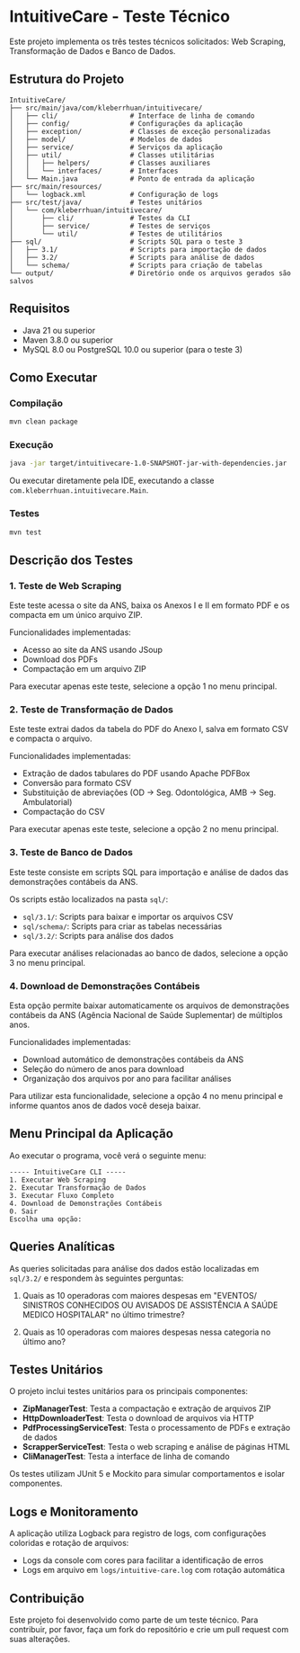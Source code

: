 # IntuitiveCare - Teste Técnico

Este projeto implementa os três testes técnicos solicitados: Web Scraping, Transformação de Dados e Banco de Dados.

## Estrutura do Projeto

```
IntuitiveCare/
├── src/main/java/com/kleberrhuan/intuitivecare/
│   ├── cli/                  # Interface de linha de comando
│   ├── config/               # Configurações da aplicação
│   ├── exception/            # Classes de exceção personalizadas
│   ├── model/                # Modelos de dados
│   ├── service/              # Serviços da aplicação
│   ├── util/                 # Classes utilitárias
│   │   ├── helpers/          # Classes auxiliares
│   │   └── interfaces/       # Interfaces
│   └── Main.java             # Ponto de entrada da aplicação
├── src/main/resources/
│   └── logback.xml           # Configuração de logs
├── src/test/java/            # Testes unitários
│   └── com/kleberrhuan/intuitivecare/
│       ├── cli/              # Testes da CLI
│       ├── service/          # Testes de serviços 
│       └── util/             # Testes de utilitários
├── sql/                      # Scripts SQL para o teste 3
│   ├── 3.1/                  # Scripts para importação de dados
│   ├── 3.2/                  # Scripts para análise de dados
│   └── schema/               # Scripts para criação de tabelas
└── output/                   # Diretório onde os arquivos gerados são salvos
```

## Requisitos

- Java 21 ou superior
- Maven 3.8.0 ou superior
- MySQL 8.0 ou PostgreSQL 10.0 ou superior (para o teste 3)

## Como Executar

### Compilação

```bash
mvn clean package
```

### Execução

```bash
java -jar target/intuitivecare-1.0-SNAPSHOT-jar-with-dependencies.jar
```

Ou executar diretamente pela IDE, executando a classe `com.kleberrhuan.intuitivecare.Main`.

### Testes

```bash
mvn test
```

## Descrição dos Testes

### 1. Teste de Web Scraping

Este teste acessa o site da ANS, baixa os Anexos I e II em formato PDF e os compacta em um único arquivo ZIP.

Funcionalidades implementadas:
- Acesso ao site da ANS usando JSoup
- Download dos PDFs
- Compactação em um arquivo ZIP

Para executar apenas este teste, selecione a opção 1 no menu principal.

### 2. Teste de Transformação de Dados

Este teste extrai dados da tabela do PDF do Anexo I, salva em formato CSV e compacta o arquivo.

Funcionalidades implementadas:
- Extração de dados tabulares do PDF usando Apache PDFBox
- Conversão para formato CSV
- Substituição de abreviações (OD → Seg. Odontológica, AMB → Seg. Ambulatorial)
- Compactação do CSV

Para executar apenas este teste, selecione a opção 2 no menu principal.

### 3. Teste de Banco de Dados

Este teste consiste em scripts SQL para importação e análise de dados das demonstrações contábeis da ANS.

Os scripts estão localizados na pasta `sql/`:
- `sql/3.1/`: Scripts para baixar e importar os arquivos CSV
- `sql/schema/`: Scripts para criar as tabelas necessárias
- `sql/3.2/`: Scripts para análise dos dados

Para executar análises relacionadas ao banco de dados, selecione a opção 3 no menu principal.

### 4. Download de Demonstrações Contábeis

Esta opção permite baixar automaticamente os arquivos de demonstrações contábeis da ANS (Agência Nacional de Saúde Suplementar) de múltiplos anos.

Funcionalidades implementadas:
- Download automático de demonstrações contábeis da ANS
- Seleção do número de anos para download
- Organização dos arquivos por ano para facilitar análises

Para utilizar esta funcionalidade, selecione a opção 4 no menu principal e informe quantos anos de dados você deseja baixar.

## Menu Principal da Aplicação

Ao executar o programa, você verá o seguinte menu:

```
----- IntuitiveCare CLI -----
1. Executar Web Scraping
2. Executar Transformação de Dados
3. Executar Fluxo Completo
4. Download de Demonstrações Contábeis
0. Sair
Escolha uma opção:
```

## Queries Analíticas

As queries solicitadas para análise dos dados estão localizadas em `sql/3.2/` e respondem às seguintes perguntas:

1. Quais as 10 operadoras com maiores despesas em "EVENTOS/ SINISTROS CONHECIDOS OU AVISADOS DE ASSISTÊNCIA A SAÚDE MEDICO HOSPITALAR" no último trimestre?

2. Quais as 10 operadoras com maiores despesas nessa categoria no último ano?

## Testes Unitários

O projeto inclui testes unitários para os principais componentes:

- **ZipManagerTest**: Testa a compactação e extração de arquivos ZIP
- **HttpDownloaderTest**: Testa o download de arquivos via HTTP
- **PdfProcessingServiceTest**: Testa o processamento de PDFs e extração de dados
- **ScrapperServiceTest**: Testa o web scraping e análise de páginas HTML
- **CliManagerTest**: Testa a interface de linha de comando

Os testes utilizam JUnit 5 e Mockito para simular comportamentos e isolar componentes.

## Logs e Monitoramento

A aplicação utiliza Logback para registro de logs, com configurações coloridas e rotação de arquivos:
- Logs da console com cores para facilitar a identificação de erros
- Logs em arquivo em `logs/intuitive-care.log` com rotação automática

## Contribuição

Este projeto foi desenvolvido como parte de um teste técnico. Para contribuir, por favor, faça um fork do repositório e crie um pull request com suas alterações. 
